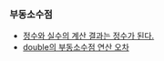 ### 부동소수점
- [정수와 실수의 계산 결과는 정수가 된다.](https://github.com/AtomicLiquors/Algorithm_Practice/blob/main/Mathematics/FloatingPoint/Main_25238.java)
- [double의 부동소수점 연산 오차](https://www.acmicpc.net/board/view/92086)
